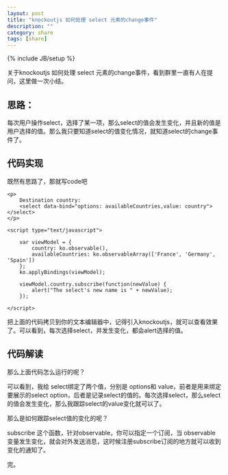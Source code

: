 ```yaml
---
layout: post
title: "knockoutjs 如何处理 select 元素的change事件"
description: ""
category: share
tags: [share]
---
```

{% include JB/setup %}

关于knockoutjs 如何处理 select 元素的change事件，看到群里一直有人在提问，这里做一次小结。

## 思路：

每次用户操作select，选择了某一项，那么select的值会发生变化，并且新的值是用户选择的值。那么我只要知道select的值变化情况，就知道select的change事件了。

## 代码实现

既然有思路了，那就写code吧

	<p>
        Destination country:
        <select data-bind="options: availableCountries,value: country"></select>
    </p>

	<script type="text/javascript">
		
	    var viewModel = {
	        country: ko.observable(),
	        availableCountries: ko.observableArray(['France', 'Germany', 'Spain'])
	    };
	    ko.applyBindings(viewModel);

	    viewModel.country.subscribe(function(newValue) {
	        alert("The select's new name is " + newValue);
	    });

	</script>


把上面的代码拷贝到你的文本编辑器中，记得引入knockoutjs，就可以查看效果了。可以看到，每次选择select，并发生变化，都会alert选择的值。	

## 代码解读

那么上面代码怎么运行的呢？

可以看到，我给 select绑定了两个值，分别是 options和 value，前者是用来绑定要展示的select option，后者是记录select的值的。每次选择select，那么select的值会发生变化，那么我跟踪select的value变化就可以了。

那么是如何跟踪select值的变化的呢？

subscribe 这个函数，针对observable，你可以指定一个订阅，当 observable 变量发生变化，就会对外发送消息，这时候注册subscribe订阅的地方就可以收到变化的通知了。


完。